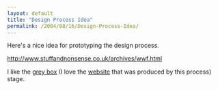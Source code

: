 ```yaml
---
layout: default
title: "Design Process Idea"
permalink: /2004/08/16/Design-Process-Idea/
---
```


<P>Here's a nice idea for prototyping the design process.</P>
<P><A class="" href="http://www.stuffandnonsense.co.uk/archives/wwf.html" target=_blank>http://www.stuffandnonsense.co.uk/archives/wwf.html</A></P>
<P>I like the <A class="" href="http://www.jasonsantamaria.com/archive/2004/05/24/grey_box_method.php" target=_blank>grey box</A> (I love the <A class="" href="http://www.sideshowlive.com/" target=_blank>website</A> that was produced by this process) stage.</P>